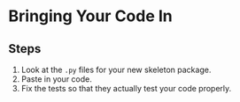 # Bringing Your Code In

## Steps

1. Look at the `.py` files for your new skeleton package.
2. Paste in your code.
3. Fix the tests so that they actually test your code properly.
